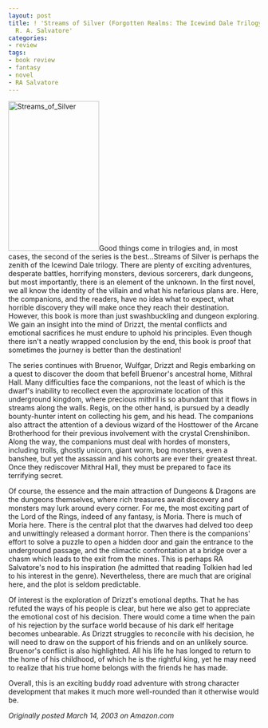 ```yaml
---
layout: post
title: ! 'Streams of Silver (Forgotten Realms: The Icewind Dale Trilogy, Book 2) by
  R. A. Salvatore'
categories:
- review
tags:
- book review
- fantasy
- novel
- RA Salvatore
---
```

<img class="pull-left" title="Streams_of_Silver" src="http://yentran.isamonkey.org/gallery/images/Streams_of_Silver-182x300.jpg" width="182" height="300" />Good things come in trilogies and, in most cases, the second of the series is the best...Streams of Silver is perhaps the zenith of the Icewind Dale trilogy. There are plenty of exciting adventures, desperate battles, horrifying monsters, devious sorcerers, dark dungeons, but most importantly, there is an element of the unknown. In the first novel, we all know the identity of the villain and what his nefarious plans are. Here, the companions, and the readers, have no idea what to expect, what horrible discovery they will make once they reach their destination. However, this book is more than just swashbuckling and dungeon exploring. We gain an insight into the mind of Drizzt, the mental conflicts and emotional sacrifices he must endure to uphold his principles. Even though there isn't a neatly wrapped conclusion by the end, this book is proof that sometimes the journey is better than the destination!

The series continues with Bruenor, Wulfgar, Drizzt and Regis embarking on a quest to discover the doom that befell Bruenor's ancestral home, Mithral Hall. Many difficulties face the companions, not the least of which is the dwarf's inability to recollect even the approximate location of this underground kingdom, where precious mithril is so abundant that it flows in streams along the walls. Regis, on the other hand, is pursued by a deadly bounty-hunter intent on collecting his gem, and his head. The companions also attract the attention of a devious wizard of the Hosttower of the Arcane Brotherhood for their previous involvement with the crystal Crenshinibon. Along the way, the companions must deal with hordes of monsters, including trolls, ghostly unicorn, giant worm, bog monsters, even a banshee, but yet the assassin and his cohorts are ever their greatest threat. Once they rediscover Mithral Hall, they must be prepared to face its terrifying secret.

Of course, the essence and the main attraction of Dungeons &amp; Dragons are the dungeons themselves, where rich treasures await discovery and monsters may lurk around every corner. For me, the most exciting part of the Lord of the Rings, indeed of any fantasy, is Moria. There is much of Moria here. There is the central plot that the dwarves had delved too deep and unwittingly released a dormant horror. Then there is the companions' effort to solve a puzzle to open a hidden door and gain the entrance to the underground passage, and the climactic confrontation at a bridge over a chasm which leads to the exit from the mines. This is perhaps RA Salvatore's nod to his inspiration (he admitted that reading Tolkien had led to his interest in the genre). Nevertheless, there are much that are original here, and the plot is seldom predictable.

Of interest is the exploration of Drizzt's emotional depths. That he has refuted the ways of his people is clear, but here we also get to appreciate the emotional cost of his decision. There would come a time when the pain of his rejection by the surface world because of his dark elf heritage becomes unbearable. As Drizzt struggles to reconcile with his decision, he will need to draw on the support of his friends and on an unlikely source. Bruenor's conflict is also highlighted. All his life he has longed to return to the home of his childhood, of which he is the rightful king, yet he may need to realize that his true home belongs with the friends he has made.

Overall, this is an exciting buddy road adventure with strong character development that makes it much more well-rounded than it otherwise would be.

*Originally posted March 14, 2003 on Amazon.com*

